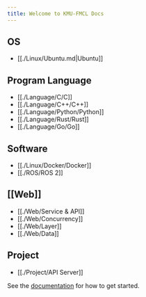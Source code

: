 ```yaml
---
title: Welcome to KMU-FMCL Docs
---
```


## OS

- [[./Linux/Ubuntu.md|Ubuntu]]

## Program Language

- [[./Language/C/C]]
- [[./Language/C++/C++]]
- [[./Language/Python/Python]]
- [[./Language/Rust/Rust]]
- [[./Language/Go/Go]]

## Software

- [[./Linux/Docker/Docker]]
- [[./ROS/ROS 2]]

## [[Web]]

- [[./Web/Service & API]]
- [[./Web/Concurrency]]
- [[./Web/Layer]]
- [[./Web/Data]]

## Project

- [[./Project/API Server]]

See the [documentation](https://quartz.jzhao.xyz) for how to get started.
